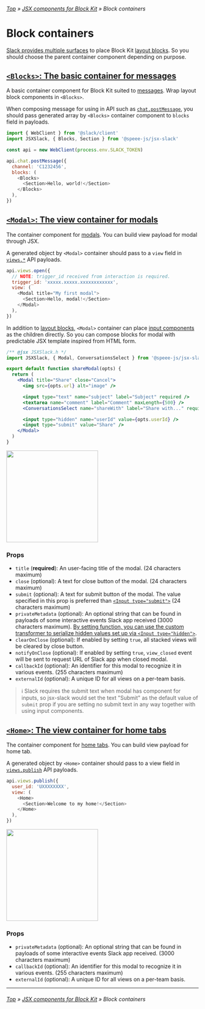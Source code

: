 ###### [Top](../README.md) &raquo; [JSX components for Block Kit](jsx-components-for-block-kit.md) &raquo; Block containers

# Block containers

[Slack provides multiple surfaces](https://api.slack.com/surfaces) to place Block Kit [layout blocks](layout-blocks.md). So you should choose the parent container component depending on purpose.

## <a name="blocks" id="blocks"></a> [`<Blocks>`: The basic container for messages](https://api.slack.com/surfaces/messages)

A basic container component for Block Kit suited to [messages](https://api.slack.com/surfaces/messages). Wrap layout block components in `<Blocks>`.

When composing message for using in API such as [`chat.postMessage`](https://api.slack.com/methods/chat.postMessage), you should pass generated array by `<Blocks>` container component to `blocks` field in payloads.

```javascript
import { WebClient } from '@slack/client'
import JSXSlack, { Blocks, Section } from '@speee-js/jsx-slack'

const api = new WebClient(process.env.SLACK_TOKEN)

api.chat.postMessage({
  channel: 'C1232456',
  blocks: (
    <Blocks>
      <Section>Hello, world!</Section>
    </Blocks>
  ),
})
```

## <a name="modal" id="modal"></a> [`<Modal>`: The view container for modals](https://api.slack.com/surfaces/modals)

The container component for [modals](https://api.slack.com/block-kit/surfaces/modals). You can build view payload for modal through JSX.

A generated object by `<Modal>` container should pass to a `view` field in [`views.*`](https://api.slack.com/methods/views.open) API payloads.

```javascript
api.views.open({
  // NOTE: trigger_id received from interaction is required.
  trigger_id: 'xxxxx.xxxxx.xxxxxxxxxxxx',
  view: (
    <Modal title="My first modal">
      <Section>Hello, modal!</Section>
    </Modal>
  ),
})
```

In addition to [layout blocks](layout-blocks.md), `<Modal>` container can place [input components](block-elements.md#input-components-for-modal) as the children directly. So you can compose blocks for modal with predictable JSX template inspired from HTML form.

```jsx
/** @jsx JSXSlack.h */
import JSXSlack, { Modal, ConversationsSelect } from '@speee-js/jsx-slack'

export default function shareModal(opts) {
  return (
    <Modal title="Share" close="Cancel">
      <img src={opts.url} alt="image" />

      <input type="text" name="subject" label="Subject" required />
      <textarea name="comment" label="Comment" maxLength={500} />
      <ConversationsSelect name="shareWith" label="Share with..." required />

      <input type="hidden" name="userId" value={opts.userId} />
      <input type="submit" value="Share" />
    </Modal>
  )
}
```

[<img src="https://raw.githubusercontent.com/speee/jsx-slack/master/docs/preview-btn.svg?sanitize=true" width="240" />](https://api.slack.com/tools/block-kit-builder?mode=modal&view=%7B%22type%22%3A%22modal%22%2C%22title%22%3A%7B%22type%22%3A%22plain_text%22%2C%22text%22%3A%22Share%22%2C%22emoji%22%3Atrue%7D%2C%22submit%22%3A%7B%22type%22%3A%22plain_text%22%2C%22text%22%3A%22Share%22%2C%22emoji%22%3Atrue%7D%2C%22close%22%3A%7B%22type%22%3A%22plain_text%22%2C%22text%22%3A%22Cancel%22%2C%22emoji%22%3Atrue%7D%2C%22blocks%22%3A%5B%7B%22type%22%3A%22image%22%2C%22alt_text%22%3A%22image%22%2C%22image_url%22%3A%22https%3A%2F%2Fsource.unsplash.com%2Frandom%2F1200x400%22%7D%2C%7B%22type%22%3A%22input%22%2C%22label%22%3A%7B%22type%22%3A%22plain_text%22%2C%22text%22%3A%22Subject%22%2C%22emoji%22%3Atrue%7D%2C%22optional%22%3Afalse%2C%22element%22%3A%7B%22type%22%3A%22plain_text_input%22%2C%22action_id%22%3A%22subject%22%7D%7D%2C%7B%22type%22%3A%22input%22%2C%22label%22%3A%7B%22type%22%3A%22plain_text%22%2C%22text%22%3A%22Comment%22%2C%22emoji%22%3Atrue%7D%2C%22optional%22%3Atrue%2C%22element%22%3A%7B%22type%22%3A%22plain_text_input%22%2C%22action_id%22%3A%22comment%22%2C%22multiline%22%3Atrue%2C%22max_length%22%3A500%7D%7D%2C%7B%22type%22%3A%22input%22%2C%22label%22%3A%7B%22type%22%3A%22plain_text%22%2C%22text%22%3A%22Share%20with...%22%2C%22emoji%22%3Atrue%7D%2C%22optional%22%3Afalse%2C%22element%22%3A%7B%22type%22%3A%22conversations_select%22%2C%22action_id%22%3A%22shareWith%22%7D%7D%5D%7D)

### Props

- `title` (**required**): An user-facing title of the modal. (24 characters maximum)
- `close` (optional): A text for close button of the modal. (24 characters maximum)
- `submit` (optional): A text for submit button of the modal. The value specified in this prop is preferred than [`<Input type="submit">`](block-elements.md#input-submit) (24 characters maximum)
- `privateMetadata` (optional): An optional string that can be found in payloads of some interactive events Slack app received (3000 characters maximum). [By setting function, you can use the custom transformer to serialize hidden values set up via `<Input type="hidden">`](block-elements.md#custom-transformer).
- `clearOnClose` (optional): If enabled by setting `true`, all stacked views will be cleared by close button.
- `notifyOnClose` (optional): If enabled by setting `true`, `view_closed` event will be sent to request URL of Slack app when closed modal.
- `callbackId` (optional): An identifier for this modal to recognize it in various events. (255 characters maximum)
- `externalId` (optional): A unique ID for all views on a per-team basis.

> :information_source: Slack requires the submit text when modal has component for inputs, so jsx-slack would set the text "Submit" as the default value of `submit` prop if you are setting no submit text in any way together with using input components.

## <a name="home" id="home"></a> [`<Home>`: The view container for home tabs](https://api.slack.com/surfaces/tabs)

The container component for [home tabs](https://api.slack.com/surfaces/tabs). You can build view payload for home tab.

A generated object by `<Home>` container should pass to a view field in [`views.publish`](https://api.slack.com/methods/views.publish) API payloads.

```javascript
api.views.publish({
  user_id: 'UXXXXXXXX',
  view: (
    <Home>
      <Section>Welcome to my home!</Section>
    </Home>
  ),
})
```

[<img src="https://raw.githubusercontent.com/speee/jsx-slack/master/docs/preview-btn.svg?sanitize=true" width="240" />](https://api.slack.com/tools/block-kit-builder?mode=appHome&view=%7B%22type%22%3A%22home%22%2C%22blocks%22%3A%5B%7B%22type%22%3A%22section%22%2C%22text%22%3A%7B%22text%22%3A%22Welcome%20to%20my%20home!%22%2C%22type%22%3A%22mrkdwn%22%2C%22verbatim%22%3Atrue%7D%7D%5D%7D)

### Props

- `privateMetadata` (optional): An optional string that can be found in payloads of some interactive events Slack app received. (3000 characters maximum)
- `callbackId` (optional): An identifier for this modal to recognize it in various events. (255 characters maximum)
- `externalId` (optional): A unique ID for all views on a per-team basis.

---

###### [Top](../README.md) &raquo; [JSX components for Block Kit](jsx-components-for-block-kit.md) &raquo; Block containers
